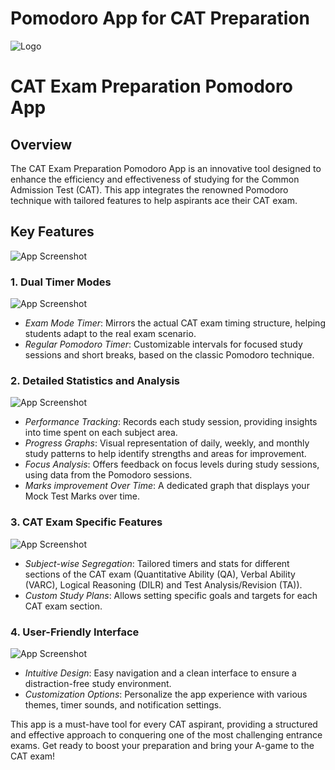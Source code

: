 
# Pomodoro App for CAT Preparation

![Logo](https://github.com/Amar-cmd/Pomodoro/blob/main/Sample%20Images/logo.png?raw=true)


# CAT Exam Preparation Pomodoro App

## Overview
The CAT Exam Preparation Pomodoro App is an innovative tool designed to enhance the efficiency and effectiveness of studying for the Common Admission Test (CAT). This app integrates the renowned Pomodoro technique with tailored features to help aspirants ace their CAT exam.

## Key Features
![App Screenshot](https://github.com/Amar-cmd/Pomodoro/blob/main/Sample%20Images/5.png?raw=true)
### 1. Dual Timer Modes
![App Screenshot](https://github.com/Amar-cmd/Pomodoro/blob/main/Sample%20Images/3.png?raw=true)

- *Exam Mode Timer*: Mirrors the actual CAT exam timing structure, helping students adapt to the real exam scenario.
- *Regular Pomodoro Timer*: Customizable intervals for focused study sessions and short breaks, based on the classic Pomodoro technique.


### 2. Detailed Statistics and Analysis

![App Screenshot](https://github.com/Amar-cmd/Pomodoro/blob/main/Sample%20Images/1.png?raw=true)

- *Performance Tracking*: Records each study session, providing insights into time spent on each subject area.
- *Progress Graphs*: Visual representation of daily, weekly, and monthly study patterns to help identify strengths and areas for improvement.
- *Focus Analysis*: Offers feedback on focus levels during study sessions, using data from the Pomodoro sessions.
- *Marks improvement Over Time*: A dedicated graph that displays your Mock Test Marks over time.

### 3. CAT Exam Specific Features

![App Screenshot](https://github.com/Amar-cmd/Pomodoro/blob/main/Sample%20Images/4.png?raw=true)

- *Subject-wise Segregation*: Tailored timers and stats for different sections of the CAT exam (Quantitative Ability (QA), Verbal Ability (VARC), Logical Reasoning (DILR) and Test Analysis/Revision (TA)).
- *Custom Study Plans*: Allows setting specific goals and targets for each CAT exam section.

### 4. User-Friendly Interface

![App Screenshot](https://github.com/Amar-cmd/Pomodoro/blob/main/Sample%20Images/2.png?raw=true)

- *Intuitive Design*: Easy navigation and a clean interface to ensure a distraction-free study environment.
- *Customization Options*: Personalize the app experience with various themes, timer sounds, and notification settings.

This app is a must-have tool for every CAT aspirant, providing a structured and effective approach to conquering one of the most challenging entrance exams. Get ready to boost your preparation and bring your A-game to the CAT exam!

